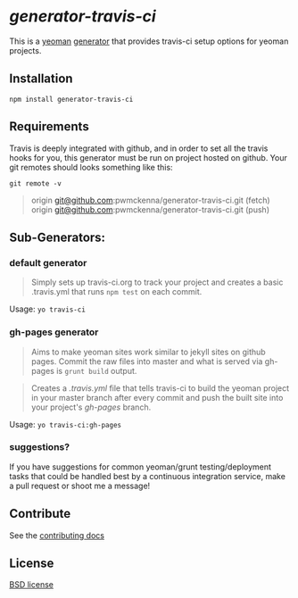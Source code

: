 # *generator-travis-ci*

This is a [yeoman](http://yeoman.io) [generator](https://github.com/yeoman/generator) that provides travis-ci setup options for yeoman projects.

## Installation

`npm install generator-travis-ci`

## Requirements

Travis is deeply integrated with github, and in order to set all the travis hooks for you, this generator must be run on project hosted on github. Your git remotes should looks something like this:

`git remote -v`
> origin  git@github.com:pwmckenna/generator-travis-ci.git (fetch)  
> origin	git@github.com:pwmckenna/generator-travis-ci.git (push)

## Sub-Generators:

### default generator

> Simply sets up travis-ci.org to track your project and creates a basic .travis.yml that runs `npm test` on each commit.

Usage: `yo travis-ci`

### gh-pages generator

> Aims to make yeoman sites work similar to jekyll sites on github pages. Commit the raw files into master and what is served via gh-pages is `grunt build` output.

> Creates a *.travis.yml* file that tells travis-ci to build the yeoman project in your master branch after every commit and push the built site into your project's *gh-pages* branch.

Usage: `yo travis-ci:gh-pages`

### suggestions?

If you have suggestions for common yeoman/grunt testing/deployment tasks that could be handled best by a continuous integration service, make a pull request or shoot me a message!

## Contribute

See the [contributing docs](https://github.com/yeoman/yeoman/blob/master/contributing.md)


## License

[BSD license](http://opensource.org/licenses/bsd-license.php)
